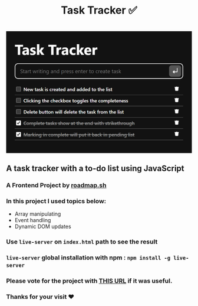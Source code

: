 <h1 align="center"> Task Tracker ✅<h1>
<p align="center">
<img align="center" width="520px" src="./img/banner.png" alt="Banner Image">
</p>

## A task tracker with a to-do list using JavaScript

### A Frontend Project by [roadmap.sh](https://roadmap.sh/frontend/projects)

### In this project I used topics below:

-   Array manipulating
-   Event handling
-   Dynamic DOM updates

### Use `live-server` on `index.html` path to see the result

### `live-server` global installation with npm : `npm install -g live-server`

### Please vote for the project with [THIS URL](https://roadmap.sh/projects/task-tracker-js/solutions?u=66107474da1671f986289b45) if it was useful.

### Thanks for your visit ❤️

